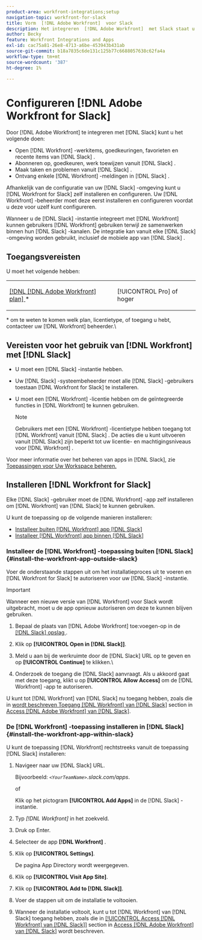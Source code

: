 ```yaml
---
product-area: workfront-integrations;setup
navigation-topic: workfront-for-slack
title: Vorm  [!DNL Adobe Workfront]  voor Slack
description: Het integreren  [!DNL Adobe Workfront]  met Slack staat u toe om  [!DNL Workfront]  het werkpunten, goedkeuringen, favorieten, recente punten van Slack toegang te hebben en tot stand te brengen.
author: Becky
feature: Workfront Integrations and Apps
exl-id: cac75a81-26e8-4713-a6be-453943b431ab
source-git-commit: b18a7835c6de131c125b77c6688057638c62fa4a
workflow-type: tm+mt
source-wordcount: '387'
ht-degree: 1%

---
```


# Configureren [!DNL Adobe Workfront for Slack]

Door [!DNL Adobe Workfront] te integreren met [!DNL Slack] kunt u het volgende doen:

* Open [!DNL Workfront] -werkitems, goedkeuringen, favorieten en recente items van [!DNL Slack] .
* Abonneren op, goedkeuren, werk toewijzen vanuit [!DNL Slack] .
* Maak taken en problemen vanuit [!DNL Slack] .
* Ontvang enkele [!DNL Workfront] -meldingen in [!DNL Slack] .

Afhankelijk van de configuratie van uw [!DNL Slack] -omgeving kunt u [!DNL Workfront for Slack] zelf installeren en configureren. Uw [!DNL Workfront] -beheerder moet deze eerst installeren en configureren voordat u deze voor uzelf kunt configureren.

Wanneer u de [!DNL Slack] -instantie integreert met [!DNL Workfront] kunnen gebruikers [!DNL Workfront] gebruiken terwijl ze samenwerken binnen hun [!DNL Slack] -kanalen. De integratie kan vanuit elke [!DNL Slack] -omgeving worden gebruikt, inclusief de mobiele app van [!DNL Slack] .

## Toegangsvereisten

U moet het volgende hebben:

<table style="table-layout:auto"> 
 <col> 
 </col> 
 <col> 
 </col> 
 <tbody> 
  <tr> 
   <td role="rowheader"><a href="https://business.adobe.com/nl/products/workfront/pricing.html" target="_blank">[!DNL [!DNL Adobe Workfront] plan] </a>*</td> 
   <td> <p>[!UICONTROL Pro] of hoger</p> </td> 
  </tr> 
 </tbody> 
</table>

&#42; om te weten te komen welk plan, licentietype, of toegang u hebt, contacteer uw [!DNL Workfront] beheerder.\

## Vereisten voor het gebruik van [!DNL Workfront] met [!DNL Slack]

* U moet een [!DNL Slack] -instantie hebben.
* Uw [!DNL Slack] -systeembeheerder moet alle [!DNL Slack] -gebruikers toestaan [!DNL Workfront for Slack] te installeren.
* U moet een [!DNL Workfront] -licentie hebben om de geïntegreerde functies in [!DNL Workfront] te kunnen gebruiken.

  >[!NOTE]
  >
  >Gebruikers met een [!DNL Workfront] -licentietype hebben toegang tot [!DNL Workfront] vanuit [!DNL Slack] . De acties die u kunt uitvoeren vanuit [!DNL Slack] zijn beperkt tot uw licentie- en machtigingsniveaus voor [!DNL Workfront] .

Voor meer informatie over het beheren van apps in [!DNL Slack], zie [&#x200B; Toepassingen voor Uw Workspace beheren.](https://get.slack.help/hc/en-us/articles/222386767-Manage-apps-for-your-workspace)

## Installeren [!DNL Workfront for Slack]

Elke [!DNL Slack] -gebruiker moet de [!DNL Workfront] -app zelf installeren om [!DNL Workfront] van [!DNL Slack] te kunnen gebruiken.

U kunt de toepassing op de volgende manieren installeren:

* [Installeer buiten  [!DNL Workfront]  app  [!DNL Slack]](#install-the-workfront-app-outside-slack-install-the-workfront-app-outside-slack)
* [Installeer  [!DNL Workfront]  app binnen  [!DNL Slack]](#install-the-workfront-app-within-slack-install-the-workfront-app-within-slack)

### Installeer de [!DNL Workfront] -toepassing buiten [!DNL Slack] {#install-the-workfront-app-outside-slack}

Voer de onderstaande stappen uit om het installatieproces uit te voeren en [!DNL Workfront for Slack] te autoriseren voor uw [!DNL Slack] -instantie.

>[!IMPORTANT]
>
>Wanneer een nieuwe versie van [!DNL Workfront] voor Slack wordt uitgebracht, moet u de app opnieuw autoriseren om deze te kunnen blijven gebruiken.

1. Bepaal de plaats van [!DNL Adobe Workfront] toe:voegen-op in de [[!DNL Slack]  opslag &#x200B;](https://workfront.slack.com/apps/A7CLAMVNW-adobe-workfront?tab=more_info).

1. Klik op **[!UICONTROL Open in [!DNL Slack]]**.

1. Meld u aan bij de werkruimte door de [!DNL Slack] URL op te geven en op **[!UICONTROL Continue]** te klikken.\

1. Onderzoek de toegang die [!DNL Slack] aanvraagt. Als u akkoord gaat met deze toegang, klikt u op **[!UICONTROL Allow Access]** om de [!DNL Workfront] -app te autoriseren.

U kunt tot [!DNL Workfront] van [!DNL Slack] nu toegang hebben, zoals die in [&#x200B; wordt beschreven Toegang  [!DNL Workfront]  van  [!DNL Slack]](../../workfront-integrations-and-apps/using-workfront-with-slack/access-workfront-from-slack.md#viewing-all-available-commands) section in [Access [!DNL Adobe Workfront]  van  [!DNL Slack]](../../workfront-integrations-and-apps/using-workfront-with-slack/access-workfront-from-slack.md).

### De [!DNL Workfront] -toepassing installeren in [!DNL Slack] {#install-the-workfront-app-within-slack}

U kunt de toepassing [!DNL Workfront] rechtstreeks vanuit de toepassing [!DNL Slack] installeren:

1. Navigeer naar uw [!DNL Slack] URL.

   Bijvoorbeeld: *`<YourTeamName>`.slack.com/apps*.

   of

   Klik op het pictogram **[!UICONTROL Add Apps]** in de [!DNL Slack] -instantie.

1. Typ *[!DNL Workfront]* in het zoekveld.
1. Druk op Enter.
1. Selecteer de app **[!DNL Workfront]** .
1. Klik op **[!UICONTROL Settings]**.

   De pagina App Directory wordt weergegeven.

1. Klik op **[!UICONTROL Visit App Site]**.
1. Klik op **[!UICONTROL Add to [!DNL Slack]]**.
1. Voer de stappen uit om de installatie te voltooien.
1. Wanneer de installatie voltooit, kunt u tot [!DNL Workfront] van [!DNL Slack] toegang hebben, zoals die in [[!UICONTROL Access [!DNL Workfront] van  [!DNL Slack]]](../../workfront-integrations-and-apps/using-workfront-with-slack/access-workfront-from-slack.md#viewing-all-available-commands) section in [Access [!DNL Adobe Workfront]  van  [!DNL Slack]](../../workfront-integrations-and-apps/using-workfront-with-slack/access-workfront-from-slack.md) wordt beschreven.
